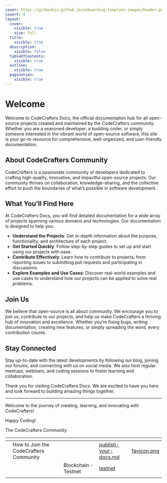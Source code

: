 ```yaml
---
cover: https://gitbookio.github.io/onboarding-template-images/header.png
coverY: 0
layout:
  cover:
    visible: true
    size: full
  title:
    visible: true
  description:
    visible: false
  tableOfContents:
    visible: true
  outline:
    visible: true
  pagination:
    visible: true
---
```


# Welcome

Welcome to CodeCrafters Docs, the official documentation hub for all open-source projects created and maintained by the CodeCrafters community. Whether you are a seasoned developer, a budding coder, or simply someone interested in the vibrant world of open-source software, this site is your go-to resource for comprehensive, well-organized, and user-friendly documentation.

## **About CodeCrafters Community**

CodeCrafters is a passionate community of developers dedicated to crafting high-quality, innovative, and impactful open-source projects. Our community thrives on collaboration, knowledge-sharing, and the collective effort to push the boundaries of what’s possible in software development.

## **What You'll Find Here**

At CodeCrafters Docs, you will find detailed documentation for a wide array of projects spanning various domains and technologies. Our documentation is designed to help you:

* **Understand the Projects**: Get in-depth information about the purpose, functionality, and architecture of each project.
* **Get Started Quickly**: Follow step-by-step guides to set up and start using our projects with ease.
* **Contribute Effectively**: Learn how to contribute to projects, from reporting issues to submitting pull requests and participating in discussions.
* **Explore Examples and Use Cases**: Discover real-world examples and use cases to understand how our projects can be applied to solve real problems.

## **Join Us**

We believe that open-source is all about community. We encourage you to join us, contribute to our projects, and help us make CodeCrafters a thriving hub of innovation and excellence. Whether you’re fixing bugs, writing documentation, creating new features, or simply spreading the word, every contribution counts.

## **Stay Connected**

Stay up-to-date with the latest developments by following our blog, joining our forums, and connecting with us on social media. We also host regular meetups, webinars, and coding sessions to foster learning and collaboration.

Thank you for visiting CodeCrafters Docs. We are excited to have you here and look forward to building amazing things together.

***

Welcome to the journey of creating, learning, and innovating with CodeCrafters!

Happy Coding!

The CodeCrafters Community



<table data-view="cards"><thead><tr><th></th><th></th><th></th><th data-hidden data-card-target data-type="content-ref"></th><th data-hidden data-card-cover data-type="files"></th></tr></thead><tbody><tr><td></td><td>How to Join the CodeCrafters Community</td><td></td><td><a href="getting-started/publish-your-docs.md">publish-your-docs.md</a></td><td><a href=".gitbook/assets/favicon.png">favicon.png</a></td></tr><tr><td></td><td></td><td>Blockchain - Testnet</td><td><a href="blockchain/testnet/">testnet</a></td><td></td></tr><tr><td></td><td></td><td></td><td></td><td></td></tr></tbody></table>
